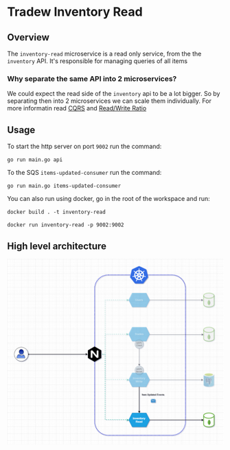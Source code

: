 # Tradew Inventory Read

## Overview
The `inventory-read` microservice is a read only service, from the the `inventory` API. It's responsible for managing queries of all items

### Why separate the same API into 2 microservices?
We could expect the read side of the `inventory` api to be a lot bigger. So by separating then into 2 microservices we can scale them individually. For more informatin read [CQRS](https://en.wikipedia.org/wiki/Command%E2%80%93query_separation) and [Read/Write Ratio](https://support.liveoptics.com/hc/en-us/articles/229590547-Live-Optics-Basics-Read-Write-Ratio)

## Usage
To start the http server on port `9002` run the command:
```
go run main.go api
```
To the SQS `items-updated-consumer` run the command:
```
go run main.go items-updated-consumer
```


You can also run using docker, go in the root of the workspace and run:
```
docker build . -t inventory-read
```

```
docker run inventory-read -p 9002:9002
```


## High level architecture

![image of the architecture](./docs/architecture.png)
